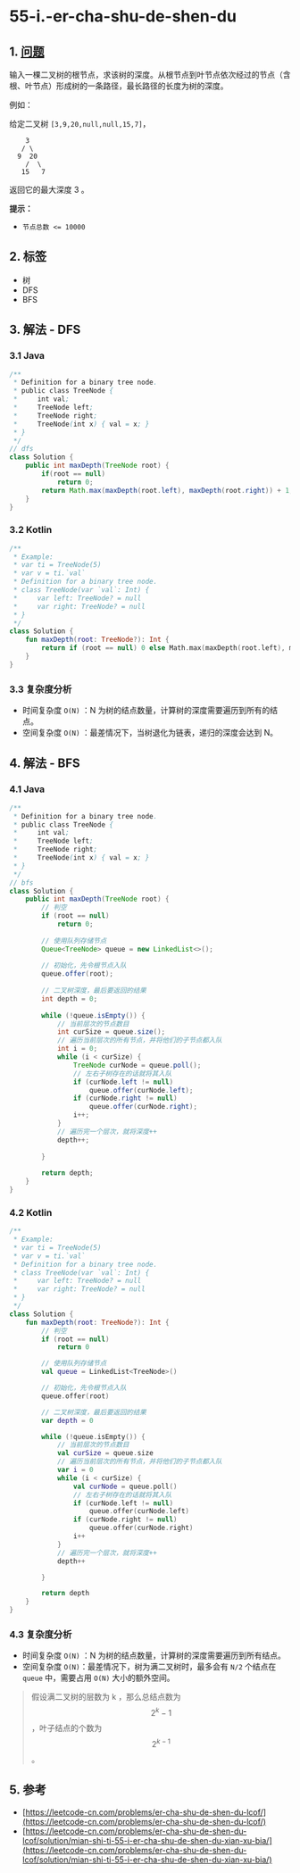 # 55-i.-er-cha-shu-de-shen-du

## 1. [问题](https://leetcode-cn.com/problems/er-cha-shu-de-shen-du-lcof/)

输入一棵二叉树的根节点，求该树的深度。从根节点到叶节点依次经过的节点（含根、叶节点）形成树的一条路径，最长路径的长度为树的深度。

例如：

给定二叉树 `[3,9,20,null,null,15,7]`，

```text
    3
   / \
  9  20
    /  \
   15   7
```

返回它的最大深度 3 。

**提示：**

* `节点总数 <= 10000`

## 2. 标签

* 树
* DFS
* BFS

## 3. 解法 - DFS

### 3.1 Java

```java
/**
 * Definition for a binary tree node.
 * public class TreeNode {
 *     int val;
 *     TreeNode left;
 *     TreeNode right;
 *     TreeNode(int x) { val = x; }
 * }
 */
// dfs
class Solution {
    public int maxDepth(TreeNode root) {
        if(root == null)
            return 0;
        return Math.max(maxDepth(root.left), maxDepth(root.right)) + 1;
    }
}
```

### 3.2 Kotlin

```kotlin
/**
 * Example:
 * var ti = TreeNode(5)
 * var v = ti.`val`
 * Definition for a binary tree node.
 * class TreeNode(var `val`: Int) {
 *     var left: TreeNode? = null
 *     var right: TreeNode? = null
 * }
 */
class Solution {
    fun maxDepth(root: TreeNode?): Int {
        return if (root == null) 0 else Math.max(maxDepth(root.left), maxDepth(root.right)) + 1
    }
}
```

### 3.3 复杂度分析

* 时间复杂度 `O(N)` ：N 为树的结点数量，计算树的深度需要遍历到所有的结点。
* 空间复杂度 `O(N)` ：最差情况下，当树退化为链表，递归的深度会达到 N。

## 4. 解法 - BFS

### 4.1 Java

```java
/**
 * Definition for a binary tree node.
 * public class TreeNode {
 *     int val;
 *     TreeNode left;
 *     TreeNode right;
 *     TreeNode(int x) { val = x; }
 * }
 */
// bfs
class Solution {
    public int maxDepth(TreeNode root) {
        // 判空
        if (root == null)
            return 0;
        
        // 使用队列存储节点
        Queue<TreeNode> queue = new LinkedList<>();
        
        // 初始化，先令根节点入队
        queue.offer(root);
        
        // 二叉树深度，最后要返回的结果
        int depth = 0;
        
        while (!queue.isEmpty()) {
            // 当前层次的节点数目
            int curSize = queue.size();
            // 遍历当前层次的所有节点，并将他们的子节点都入队
            int i = 0;
            while (i < curSize) {
                TreeNode curNode = queue.poll();
                // 左右子树存在的话就将其入队
                if (curNode.left != null)
                    queue.offer(curNode.left);
                if (curNode.right != null)
                    queue.offer(curNode.right);
                i++;
            }
            // 遍历完一个层次，就将深度++
            depth++;
            
        }
        
        return depth;
    }
}
```

### 4.2 Kotlin

```kotlin
/**
 * Example:
 * var ti = TreeNode(5)
 * var v = ti.`val`
 * Definition for a binary tree node.
 * class TreeNode(var `val`: Int) {
 *     var left: TreeNode? = null
 *     var right: TreeNode? = null
 * }
 */
class Solution {
    fun maxDepth(root: TreeNode?): Int {
        // 判空
        if (root == null)
            return 0

        // 使用队列存储节点
        val queue = LinkedList<TreeNode>()

        // 初始化，先令根节点入队
        queue.offer(root)

        // 二叉树深度，最后要返回的结果
        var depth = 0

        while (!queue.isEmpty()) {
            // 当前层次的节点数目
            val curSize = queue.size
            // 遍历当前层次的所有节点，并将他们的子节点都入队
            var i = 0
            while (i < curSize) {
                val curNode = queue.poll()
                // 左右子树存在的话就将其入队
                if (curNode.left != null)
                    queue.offer(curNode.left)
                if (curNode.right != null)
                    queue.offer(curNode.right)
                i++
            }
            // 遍历完一个层次，就将深度++
            depth++

        }

        return depth
    }
}
```

### 4.3 复杂度分析

* 时间复杂度 `O(N)` ：N 为树的结点数量，计算树的深度需要遍历到所有结点。
* 空间复杂度 `O(N)`：最差情况下，树为满二叉树时，最多会有 `N/2` 个结点在 `queue` 中，需要占用 `O(N)` 大小的额外空间。

> 假设满二叉树的层数为 k ，那么总结点数为 $$2^k-1$$ ，叶子结点的个数为 $$2^{k-1}$$ 。

## 5. 参考

* [https://leetcode-cn.com/problems/er-cha-shu-de-shen-du-lcof/](https://leetcode-cn.com/problems/er-cha-shu-de-shen-du-lcof/)
* [https://leetcode-cn.com/problems/er-cha-shu-de-shen-du-lcof/solution/mian-shi-ti-55-i-er-cha-shu-de-shen-du-xian-xu-bia/](https://leetcode-cn.com/problems/er-cha-shu-de-shen-du-lcof/solution/mian-shi-ti-55-i-er-cha-shu-de-shen-du-xian-xu-bia/)

